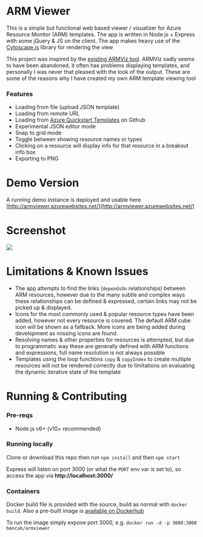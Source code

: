 # ARM Viewer
This is a simple but functional web based viewer / visualizer for Azure Resource Monitor (ARM) templates. The app is written in Node.js + Express with some jQuery & JS on the client. The app makes heavy use of the [Cytoscape.js](http://js.cytoscape.org/) library for rendering the view 

This project was inspired by the [existing ARMViz tool](https://github.com/armviz/armviz.io). ARMViz sadly seems to have been abandoned, it often has problems displaying templates, and personally I was never that pleased with the look of the output. These are some of the reasons why I have created my own ARM template viewing tool

### Features
- Loading from file (upload JSON template)
- Loading from remote URL
- Loading from [Azure Quickstart Templates](https://github.com/Azure/azure-quickstart-templates) on Github
- Experimental JSON editor mode
- Snap to grid mode
- Toggle between showing resource names or types
- Clicking on a resource will display info for that resource in a breakout info box
- Exporting to PNG

# Demo Version
A running demo instance is deployed and usable here [http://armviewer.azurewebsites.net/](http://armviewer.azurewebsites.net/)

# Screenshot
![](https://user-images.githubusercontent.com/14982936/34101628-306b405a-e3de-11e7-821d-3458b73a5f53.png)

# Limitations & Known Issues 
- The app attempts to find the links (`dependsOn` relationships) between ARM resources, however due to the many subtle and complex ways these relationships can be defined & expressed, certain links may not be picked up & displayed.
- Icons for the most commonly used & popular resource types have been added, however not every resource is covered. The default ARM cube icon will be shown as a fallback. More icons are being added during development as missing icons are found. 
- Resolving names & other properties for resources is attempted, but due to programmatic way these are generally defined with ARM functions and expressions, full name resolution is not always possible
- Templates using the loop functions `copy` & `copyIndex` to create multiple resources will not be rendered correctly due to limitations on evaluating the dynamic iterative state of the template     

# Running & Contributing
### Pre-reqs
- Node.js v6+ (v10+ recommended)

### Running locally
Clone or download this repo then run `npm install` and then `npm start`

Express will listen on port 3000 (or what the `PORT` env var is set to), so access the app via **http://localhost:3000/**

### Containers 
Docker build file is provided with the source, build as normal with `docker build`. Also a pre-built image is [available on Dockerhub](https://hub.docker.com/r/bencuk/armviewer/)

To run the image simply expose port 3000, e.g. `docker run -d -p 3000:3000 bencuk/armviewer`